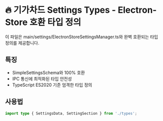# 🔥 기가차드 Settings Types - Electron-Store 호환 타입 정의

이 파일은 main/settings/ElectronStoreSettingsManager.ts와 완벽 호환되는 타입 정의를 제공합니다.

## 특징
- SimpleSettingsSchema와 100% 호환
- IPC 통신에 최적화된 타입 안전성
- TypeScript ES2020 기준 엄격한 타입 정의

## 사용법
```typescript
import type { SettingsData, SettingSection } from './types';
```
